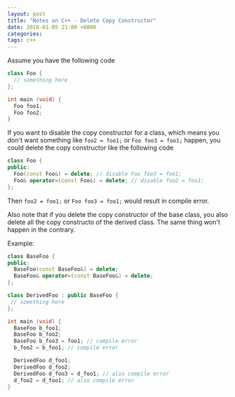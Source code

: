```yaml
---
layout: post
title: "Notes on C++ - Delete Copy Constructor"
date: 2018-01-05 21:00 +0800
categories:
tags: c++
---
```


Assume you have the following code

``` c++
class Foo {
  // something here
};

int main (void) {
  Foo foo1;
  Foo foo2;
}
```

If you want to disable the copy constructor for a class, which means you don't want something like ```foo2 = foo1;``` or ```Foo foo3 = foo1;``` happen, you could delete the copy constructor like the following code

``` c++
class Foo {
public:
  Foo(const Foo&) = delete; // disable Foo foo3 = foo1;
  Foo& operator=(const Foo&) = delete; // disable foo2 = foo1;
};
```

Then ```foo2 = foo1;``` or ```Foo foo3 = foo1;``` would result in compile error.

Also note that if you delete the copy constructor of the base class, you also delete all the copy constructo of the derived class. The same thing won't happen in the contrary.

Example:
``` c++
class BaseFoo {
public:
  BaseFoo(const BaseFoo&) = delete;
  BaseFoo& operator=(const BaseFoo&) = delete;
};

class DerivedFoo : public BaseFoo {
 // something here
};

int main (void) {
  BaseFoo b_foo1;
  BaseFoo b_foo2;
  BaseFoo b_foo3 = foo1; // compile error
  b_foo2 = b_foo1; // compile error

  DerivedFoo d_foo1;
  DerivedFoo d_foo2;
  DerivedFoo d_foo3 = d_foo1; // also compile error
  d_foo2 = d_foo1; // also compile error
}
```
